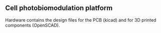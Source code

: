 ## Cell photobiomodulation platform

Hardware contains the design files for the PCB (kicad) and for 3D printed components (OpenSCAD).
